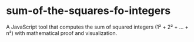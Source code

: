 # sum-of-the-squares-fo-integers
A JavaScript tool that computes the sum of squared integers (1² + 2² + ... + n²) with mathematical proof and visualization.
